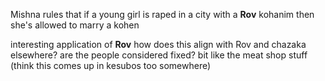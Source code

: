 Mishna rules that if a young girl is raped in a city with a **Rov** kohanim then she's allowed to marry a kohen 

interesting application of **Rov**
how does this align with Rov and chazaka elsewhere? 
are the people considered fixed? bit like the meat shop stuff (think this comes up in kesubos too somewhere)